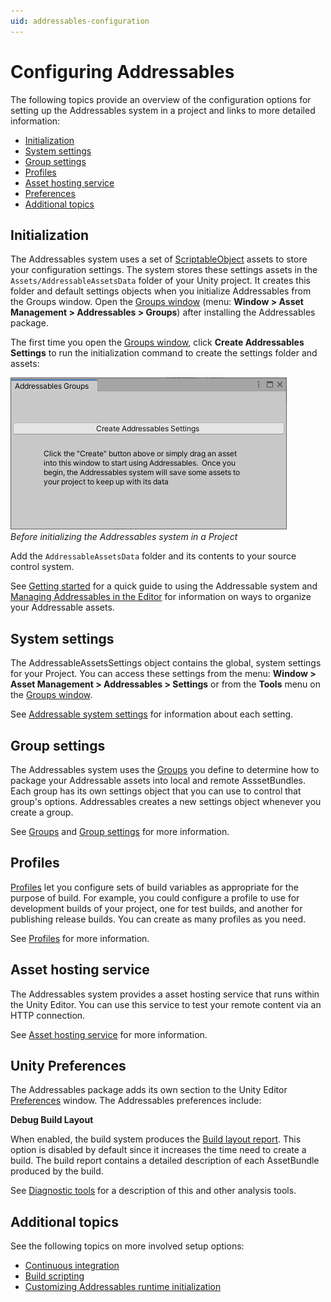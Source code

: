 ```yaml
---
uid: addressables-configuration
---
```


# Configuring Addressables

The following topics provide an overview of the configuration options for setting up the Addressables system in a project and links to more detailed information:

* [Initialization](#initialization)
* [System settings](#system-settings)
* [Group settings](#group-settings)
* [Profiles](#profiles)
* [Asset hosting service](#asset-hosting-service)
* [Preferences](#unity-preferences)
* [Additional topics](#additional-topics)

## Initialization
The Addressables system uses a set of [ScriptableObject] assets to store your configuration settings. The system stores these settings assets in the `Assets/AddressableAssetsData` folder of your Unity project. It creates this folder and default settings objects when you initialize Addressables from the Groups window. Open the [Groups window] \(menu:  __Window > Asset Management > Addressables > Groups__) after installing the Addressables package.

The first time you open the [Groups window], click __Create Addressables Settings__ to run the initialization command to create the settings folder and assets:

![](images/addr_gettingstarted_firstuse.png)<br/>*Before initializing the Addressables system in a Project*

Add the `AddressableAssetsData` folder and its contents to your source control system.

See [Getting started] for a quick guide to using the Addressable system and [Managing Addressables in the Editor] for information on ways to organize your Addressable assets.

## System settings
The AddressableAssetsSettings object contains the global, system settings for your Project. You can access these settings from the menu: __Window > Asset Management > Addressables > Settings__ or from the __Tools__ menu on the [Groups window].

See [Addressable system settings] for information about each setting. 

## Group settings
The Addressables system uses the [Groups] you define to determine how to package your Addressable assets into local and remote AsssetBundles. Each group has its own settings object that you can use to control that group's options. Addressables creates a new settings object whenever you create a group.

See [Groups] and [Group settings] for more information.

## Profiles

[Profiles] let you configure sets of build variables as appropriate for the purpose of build. For example, you could configure a profile to use for development builds of your project, one for test builds, and another for publishing release builds. You can create as many profiles as you need.

See [Profiles] for more information.

## Asset hosting service

The Addressables system provides a asset hosting service that runs within the Unity Editor. You can use this service to test your remote content via an HTTP connection.

See [Asset hosting service] for more information.

<a name="unity-preferences"></a>
## Unity Preferences
The Addressables package adds its own section to the Unity Editor [Preferences] window. The Addressables preferences include:

__Debug Build Layout__ 

When enabled, the build system produces the [Build layout report]. This option is disabled by default since it increases the time need to create a build. The build report contains a detailed description of each AssetBundle produced by the build.

See [Diagnostic tools] for a description of this and other analysis tools.


## Additional topics

See the following topics on more involved setup options:

* [Continuous integration]
* [Build scripting]
* [Customizing Addressables runtime initialization]


[Groups window]: xref:addressables-groups#groups-window
[Addressable system settings]: xref:addressables-asset-settings
[Groups]: xref:addressables-groups
[Group settings]: xref:addressables-group-settings
[Profiles]: xref:addressables-profiles
[Asset hosting service]: xref:addressables-asset-hosting-services
[Continuous integration]: xref:addressables-ci
[Build scripting]: xref:addressables-api-build-player-content
[Customizing Addressables runtime initialization]: xref:addressables-api-initialize-async
[Build layout report]: xref:addressables-build-layout-report
[Diagnostic tools]: xref:addressables-diagnostic-tools
[Preferences]: xref:Preferences
[Getting started]: xref:addressables-getting-started
[Managing Addressables in the Editor]: xref:addressables-assets-development-cycle
[ScriptableObject]: xref:UnityEngine.ScriptableObject
